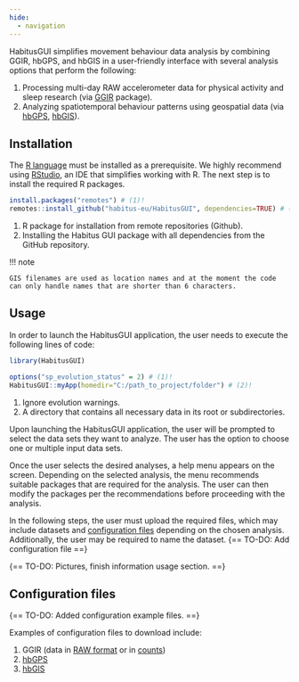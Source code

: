 ```yaml
---
hide:
  - navigation
---
```


HabitusGUI simplifies movement behaviour data analysis by combining GGIR, hbGPS, and hbGIS in a user-friendly interface with several analysis options that perform the following:

1. Processing multi-day RAW accelerometer data for physical activity and sleep research (via [GGIR](https://cran.r-project.org/web/packages/GGIR/) package).
2. Analyzing spatiotemporal behaviour patterns using geospatial data (via [hbGPS](../gps/index.md), [hbGIS](../gis/index.md)).


## Installation

The [R language](https://cran.r-project.org/) must be installed as a prerequisite. We highly recommend using [RStudio](https://posit.co/downloads/), an IDE that simplifies working with R. The next step is to install the required R packages.

``` r
install.packages("remotes") # (1)!
remotes::install_github("habitus-eu/HabitusGUI", dependencies=TRUE) # (2)!
```

1. R package for installation from remote repositories (Github).
2. Installing the Habitus GUI package with all dependencies from the GitHub repository.

!!! note

    GIS filenames are used as location names and at the moment the code can only handle names that are shorter than 6 characters.

## Usage

In order to launch the HabitusGUI application, the user needs to execute the following lines of code:

``` r
library(HabitusGUI)

options("sp_evolution_status" = 2) # (1)!
HabitusGUI::myApp(homedir="C:/path_to_project/folder") # (2)!
```

1. Ignore evolution warnings.
2. A directory that contains all necessary data in its root or subdirectories.

Upon launching the HabitusGUI application, the user will be prompted to select the data sets they want to analyze. The user has the option to choose one or multiple input data sets.

Once the user selects the desired analyses, a help menu appears on the screen. Depending on the selected analysis, the menu recommends suitable packages that are required for the analysis. The user can then modify the packages per the recommendations before proceeding with the analysis.

In the following steps, the user must upload the required files, which may include datasets and [configuration files]() depending on the chosen analysis. Additionally, the user may be required to name the dataset. {== TO-DO: Add configuration file ==}

{== TO-DO: Pictures, finish information usage section. ==}

## Configuration files

{== TO-DO: Added configuration example files. ==}

Examples of configuration files to download include:

1. GGIR (data in [RAW format](#) or in [counts](#))
2. [hbGPS](#)
3. [hbGIS](#)